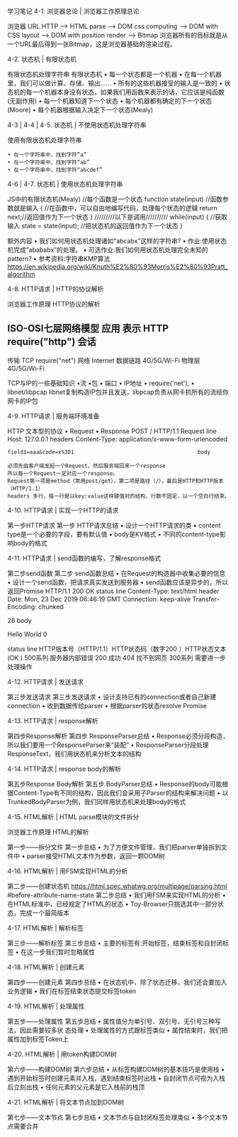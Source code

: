 学习笔记
4-1. 浏览器总论 | 浏览器工作原理总论

浏览器
URL  HTTP -->   HTML  parse -->   DOM  css computing -->   DOM with CSS  layout -->   DOM with position  render -->   Bitmap
浏览器所有的目标就是从一个URL最后得到一张Bitmap，这是浏览器基础的渲染过程。

4-2. 状态机 | 有限状态机

有限状态机处理字符串
有限状态机
	• 每一个状态都是一个机器
		• 在每一个机器里，我们可以做计算、存储、输出......
		• 所有的这些机器接受的输入是一致的
		• 状态机的每一个机器本身没有状态，如果我们用函数来表示的话，它应该是纯函数(无副作用)
	• 每一个机器知道下一个状态
		• 每个机器都有确定的下一个状态(Moore)
		• 每个机器根据输入决定下一个状态(Mealy)

4-3 | 4-4 | 4-5. 状态机 | 不使用状态机处理字符串

使用有限状态机处理字符串

	• 在一个字符串中，找到字符”a”
	• 在一个字符串中，找到字符“ab”
	• 在一个字符串中，找到字符“abcdef”

4-6 | 4-7. 状态机 | 使用状态机处理字符串

JS中的有限状态机(Mealy)
//每个函数是一个状态
function state(input) //函数参数就是输入
{
	//在函数中，可以自由地编写代码，处理每个状态的逻辑
	return next;//返回值作为下一个状态 
}
/////////以下是调用////////// 
while(input) {
//获取输入
	state = state(input); //把状态机的返回值作为下一个状态
}

额外内容
	• 我们如何用状态机处理诸如“abcabx”这样的字符串?
	• 作业:使用状态机完成”abababx”的处理。
	• 可选作业:我们如何用状态机处理完全未知的pattern?
	• 参考资料:字符串KMP算法	https://en.wikipedia.org/wiki/Knuth%E2%80%93Morris%E2%80%93Pratt_algorithm

4-8. HTTP请求 | HTTP的协议解析

浏览器工作原理
HTTP协议的解析

ISO-OSI七层网络模型
应用
表示 				HTTP				require("http")
会话
-------------------------------
传输				  TCP				 require("net")
网络				  Internet
数据链路		 	      4G/5G/Wi-Fi
物理层		 	      4G/5G/Wi-Fi

TCP与IP的一些基础知识
	•流							 •包
	• 端口 						 • IP地址
	• require('net');				 • libnet/libpcap
	libnet复制构造IP包并且发送，libpcap负责从网卡抓所有的流经你网卡的IP包

4-9. HTTP请求 | 服务端环境准备

HTTP  文本型的协议
	• Request
	• Response
	POST / HTTP/1.1										       Request line
	Host: 127.0.0.1												headers
	Content-Type: application/x-www-form-urlencoded

	field1=aaa&code=x%3D1										body

	必须先由客户端发起一个Request，然后服务端回来一个response
	所以每一个Request一定对应一个response。
	Request第一项是method（常用post/get），第二项是路径（/），最后是HTTP和HTTP版本（HTTP/1.1）
	headers 多行，每一行是以key:value这样键值对的结构，行数不固定，以一个空白行结束。

4-10. HTTP请求 | 实现一个HTTP的请求

第一步HTTP请求
第一步 HTTP请求总结
	• 设计一个HTTP请求的类
	• content type是一个必要的字段，要有默认值 
	• body是KV格式
	• 不同的content-type影响body的格式

4-11. HTTP请求 | send函数的编写，了解response格式

第二步send函数
第二步 send函数总结
	• 在Request的构造器中收集必要的信息
	• 设计一个send函数，把请求真实发送到服务器 
	• send函数应该是异步的，所以返回Promise
HTTP/1.1 200 OK								status line
Content-Type: text/html						header
Date: Mon, 23 Dec 2019 06:46:19 GMT 
Connection: keep-alive 
Transfer-Encoding: chunked

26											body
<html><body> Hello World<body></html> 
0

status line    HTTP版本号（HTTP/1.1）HTTP状态码（数字200 ）HTTP状态文本(OK )
	500系列 服务器内部错误
	200 成功
	404 找不到网页
	300系列 需要进一步处理操作

4-12. HTTP请求 | 发送请求

第三步发送请求
第三步发送请求
	• 设计支持已有的connection或者自己新建connection 
	• 收到数据传给parser
	• 根据parser的状态resolve Promise

4-13. HTTP请求 | response解析

第四步Response解析
第四步 ResponseParser总结
	• Response必须分段构造，所以我们要用一个ResponseParser来“装配”
	• ResponseParser分段处理ResponseText，我们用状态机来分析文本的结构

4-14. HTTP请求 | response body的解析

第五步Response Body解析
第五步 BodyParser总结
	• Response的body可能根据Content-Type有不同的结构，因此我们会采用子Parser的结构来解决问题
	• 以TrunkedBodyParser为例，我们同样用状态机来处理body的格式

4-15. HTML解析 | HTML parse模块的文件拆分

浏览器工作原理
HTML的解析

第一步——拆分文件
第一步总结
	• 为了方便文件管理，我们把parser单独拆到文件中 
	• parser接受HTML文本作为参数，返回一颗DOM树

4-16. HTML解析 | 用FSM实现HTML的分析

第二步——创建状态机
https://html.spec.whatwg.org/multipage/parsing.html #before-attribute-name-state
第二步总结
	• 我们用FSM来实现HTML的分析
	• 在HTML标准中，已经规定了HTML的状态
	• Toy-Browser只挑选其中一部分状态，完成一个最简版本

4-17. HTML解析 | 解析标签

第三步——解析标签
第三步总结
	• 主要的标签有:开始标签，结束标签和自封闭标签 
	• 在这一步我们暂时忽略属性

4-18. HTML解析 | 创建元素

第四步——创建元素
第四步总结
	• 在状态机中，除了状态迁移，我们还会要加入业务逻辑 
	• 我们在标签结束状态提交标签token

4-19. HTML解析 | 处理属性

第五步——处理属性
第五步总结
	• 属性值分为单引号、双引号、无引号三种写法，因此需要较多状 态处理
	• 处理属性的方式跟标签类似
	• 属性结束时，我们把属性加到标签Token上

4-20. HTML解析 | 用token构建DOM树

第六步——构建DOM树
第六步总结
	• 从标签构建DOM树的基本技巧是使用栈
	• 遇到开始标签时创建元素并入栈，遇到结束标签时出栈 
	• 自封闭节点可视为入栈后立刻出栈
	• 任何元素的父元素是它入栈前的栈顶

4-21. HTML解析 | 将文本节点加到DOM树

第七步——文本节点
第七步总结
	• 文本节点与自封闭标签处理类似 
	• 多个文本节点需要合并